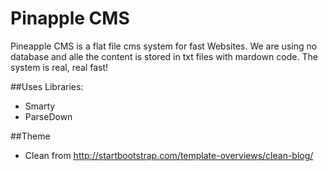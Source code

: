 # Pinapple CMS
Pineapple CMS is a flat file cms system for fast Websites.
We are using no database and alle the content is stored in txt files with mardown code.
The system is real, real fast!

##Uses Libraries:
* Smarty
* ParseDown

##Theme
* Clean from http://startbootstrap.com/template-overviews/clean-blog/
